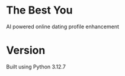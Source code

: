 


# The Best You
AI powered online dating profile enhancement





# Version
Built using Python 3.12.7